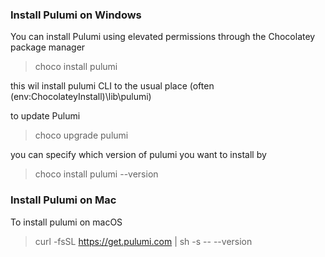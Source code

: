 
### Install Pulumi on Windows
You can install Pulumi using elevated permissions through the Chocolatey package manager

> choco install pulumi

this wil install pulumi CLI to the usual place (often $($env:ChocolateyInstall)\lib\pulumi)

to update Pulumi 

> choco upgrade pulumi


you can specify which version of pulumi you want to install by

> choco install pulumi --version <version>


### Install Pulumi on Mac

To install pulumi on macOS 

 > curl -fsSL https://get.pulumi.com | sh -s -- --version <version>